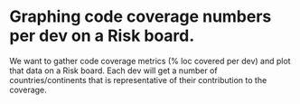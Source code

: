 # Graphing code coverage numbers per dev on a Risk board.

We want to gather code coverage metrics (% loc covered per dev) and plot that
data on a Risk board.  Each dev will get a number of countries/continents that
is representative of their contribution to the coverage.